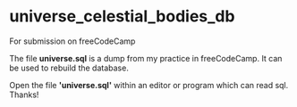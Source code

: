 # universe_celestial_bodies_db
For submission on freeCodeCamp 

The file **universe.sql** is a dump from my practice in freeCodeCamp. It can be used to rebuild the database. 

Open the file **'universe.sql'** within an editor or program which can read sql. Thanks!
